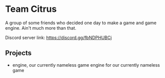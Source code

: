 # Team Citrus

A group of some friends who decided one day to make a game and game engine.
Ain't much more than that.

Discord server link: https://discord.gg/fbNDPHUBCj

## Projects

- engine, our currently nameless game engine for our currently nameless game
